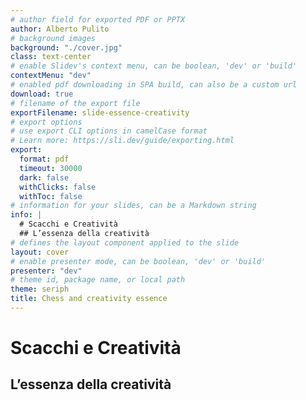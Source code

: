 ```yaml
---
# author field for exported PDF or PPTX
author: Alberto Pulito
# background images
background: "./cover.jpg"
class: text-center
# enable Slidev's context menu, can be boolean, 'dev' or 'build'
contextMenu: "dev"
# enabled pdf downloading in SPA build, can also be a custom url
download: true
# filename of the export file
exportFilename: slide-essence-creativity
# export options
# use export CLI options in camelCase format
# Learn more: https://sli.dev/guide/exporting.html
export:
  format: pdf
  timeout: 30000
  dark: false
  withClicks: false
  withToc: false
# information for your slides, can be a Markdown string
info: |
  # Scacchi e Creatività  
  ## L’essenza della creatività
# defines the layout component applied to the slide
layout: cover
# enable presenter mode, can be boolean, 'dev' or 'build'
presenter: "dev"
# theme id, package name, or local path
theme: seriph
title: Chess and creativity essence
---
```


# Scacchi e Creatività  
## L’essenza della creatività 

<div @click="$slidev.nav.next" class="absolute bottom-6 right-6 text-xl py-1" hover:bg="white op-10">
  <carbon:arrow-right />
</div>